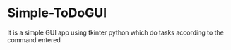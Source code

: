 # Simple-ToDoGUI
It is a simple GUI app using tkinter python which do tasks according to the command entered

